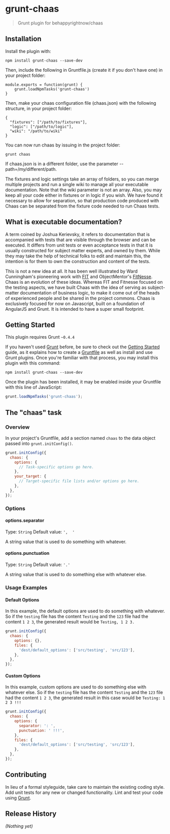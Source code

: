 # grunt-chaas

> Grunt plugin for behappyrightnow/chaas

## Installation

Install the plugin with:
```shell
npm install grunt-chaas --save-dev
```

Then, include the following in Gruntfile.js (create it if you don't have one) in your project folder:

```shell
module.exports = function(grunt) {
    grunt.loadNpmTasks('grunt-chaas')
}
```
Then, make your chaas configuration file (chaas.json) with the following structure, in your project folder:
```shell
{
  "fixtures": ["/path/to/fixtures"],
  "logic": ["/path/to/logic"],
  "wiki": "/path/to/wiki"
}
```

You can now run chaas by issuing in the project folder:
```shell
grunt chaas
```

If chaas.json is in a different folder, use the parameter --path=/my/different/path.

The fixtures and logic settings take an array of folders, so you can merge multiple projects and run a single wiki to manage all your executable documentation. Note that the wiki parameter is not an array. Also, you may keep all your code either in fixtures or in logic if you wish. We have found it necessary to allow for separation, so that production code produced with Chaas can be separated from the fixture code needed to run Chaas tests.

## What is executable documentation?
A term coined by Joshua Kerievsky, it refers to documentation that is accompanied with tests that are visible through the browser and can be executed. It differs from unit tests or even acceptance tests in that it is usually constructed for subject matter experts, and owned by them. While they may take the help of technical folks to edit and maintain this, the intention is for them to own the construction and content of the tests. 

This is not a new idea at all. It has been well illustrated by Ward Cunningham's pioneering work with [FIT](http://fit.c2.com) and ObjectMentor's [FitNesse](http://fitnesse.org). Chaas is an evolution of these ideas. Whereas FIT and Fitnesse focused on the testing aspects, we have built Chaas with the idea of serving as subject-matter documentation of business logic, to make it come out of the heads of experienced people and be shared in the project commons. Chaas is exclusively focused for now on Javascript, built on a foundation of AngularJS and Grunt. It is intended to have a super small footprint.

## Getting Started
This plugin requires Grunt `~0.4.4`

If you haven't used [Grunt](http://gruntjs.com/) before, be sure to check out the [Getting Started](http://gruntjs.com/getting-started) guide, as it explains how to create a [Gruntfile](http://gruntjs.com/sample-gruntfile) as well as install and use Grunt plugins. Once you're familiar with that process, you may install this plugin with this command:

```shell
npm install grunt-chaas --save-dev
```

Once the plugin has been installed, it may be enabled inside your Gruntfile with this line of JavaScript:

```js
grunt.loadNpmTasks('grunt-chaas');
```

## The "chaas" task

### Overview
In your project's Gruntfile, add a section named `chaas` to the data object passed into `grunt.initConfig()`.

```js
grunt.initConfig({
  chaas: {
    options: {
      // Task-specific options go here.
    },
    your_target: {
      // Target-specific file lists and/or options go here.
    },
  },
});
```

### Options

#### options.separator
Type: `String`
Default value: `',  '`

A string value that is used to do something with whatever.

#### options.punctuation
Type: `String`
Default value: `'.'`

A string value that is used to do something else with whatever else.

### Usage Examples

#### Default Options
In this example, the default options are used to do something with whatever. So if the `testing` file has the content `Testing` and the `123` file had the content `1 2 3`, the generated result would be `Testing, 1 2 3.`

```js
grunt.initConfig({
  chaas: {
    options: {},
    files: {
      'dest/default_options': ['src/testing', 'src/123'],
    },
  },
});
```

#### Custom Options
In this example, custom options are used to do something else with whatever else. So if the `testing` file has the content `Testing` and the `123` file had the content `1 2 3`, the generated result in this case would be `Testing: 1 2 3 !!!`

```js
grunt.initConfig({
  chaas: {
    options: {
      separator: ': ',
      punctuation: ' !!!',
    },
    files: {
      'dest/default_options': ['src/testing', 'src/123'],
    },
  },
});
```

## Contributing
In lieu of a formal styleguide, take care to maintain the existing coding style. Add unit tests for any new or changed functionality. Lint and test your code using [Grunt](http://gruntjs.com/).

## Release History
_(Nothing yet)_
